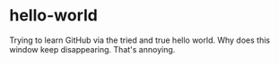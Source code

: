 # hello-world
Trying to learn GitHub via the tried and true hello world.
Why does this window keep disappearing. That's annoying.
